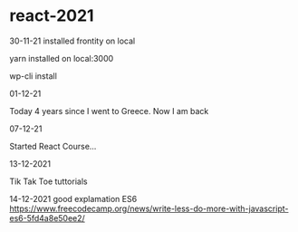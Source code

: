 # react-2021

30-11-21 installed frontity on local

yarn installed on local:3000

wp-cli install

01-12-21

Today 4 years since I went to Greece. Now I am back

07-12-21

Started React Course...

13-12-2021

Tik Tak Toe tuttorials

14-12-2021
good explamation ES6
https://www.freecodecamp.org/news/write-less-do-more-with-javascript-es6-5fd4a8e50ee2/